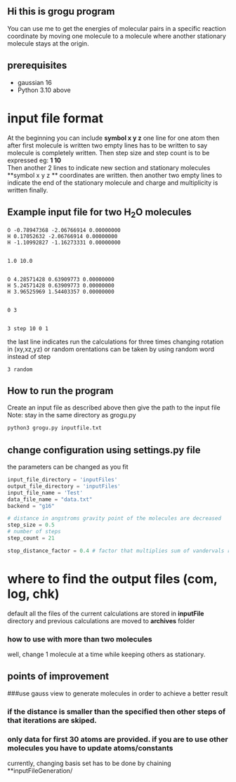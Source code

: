 ## Hi this is grogu program 
You can use me to get the energies of molecular pairs in a specific reaction coordinate by moving one molecule to a molecule where another stationary molecule stays at the origin. 
## prerequisites 

 * gaussian 16
 * Python 3.10 above

# input file format 
At the beginning you can include **symbol x y z** one line for one atom then after first molecule is written two empty lines has to be written to say molecule is completely written.
Then step size and step count is to be expressed eg: **1 10** \
Then another 2 lines to indicate new section and stationary molecules **symbol x y z ** coordinates are written. then another two empty lines to indicate the end of the stationary molecule and charge and multiplicity is written finally.

## Example input file for two H<sub>2</sub>O molecules
```
O -0.78947368 -2.06766914 0.00000000
H 0.17052632 -2.06766914 0.00000000
H -1.10992827 -1.16273331 0.00000000


1.0 10.0


O 4.28571428 0.63909773 0.00000000
H 5.24571428 0.63909773 0.00000000
H 3.96525969 1.54403357 0.00000000


0 3


3 step 10 0 1
```
the last line indicates run the calculations for three times changing rotation in (xy,xz,yz)
or random orentations can be taken by using random word instead of step
```
3 random
```
## How to run the program 
Create an input file as described above then give the path to the input file
Note: stay in the same directory as grogu.py

```bash
python3 grogu.py inputfile.txt
```


## change configuration using settings.py file
the parameters can be changed as you fit
```python
input_file_directory = 'inputFiles'
output_file_directory = 'inputFiles'
input_file_name = 'Test'
data_file_name = "data.txt"
backend = "g16"

# distance in angstroms gravity point of the molecules are decreased  
step_size = 0.5 
# number of steps 
step_count = 21

stop_distance_factor = 0.4 # factor that multiplies sum of vandervals radius

```
# where to find the output files (com, log, chk)
default all the files of the current calculations are stored in **inputFile** directory and previous calculations are moved to **archives** folder


### how to use with more than two molecules 

well, change 1 molecule at a time while keeping others as stationary.

## points of improvement

###use gauss view to generate molecules in order to achieve a better result

### if the distance is smaller  than the specified then other steps of that iterations are skiped.

### only data for first 30 atoms are provided. if you are to use other molecules you have to update **atoms/constants**

 currently, changing basis set has to be done by chaining **inputFileGeneration/ 